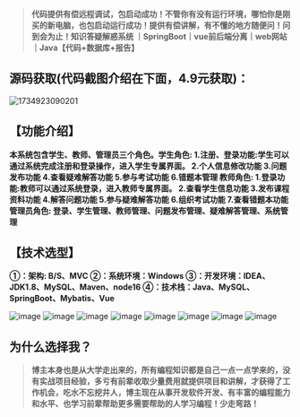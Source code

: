 > **代码提供有偿远程调试，包启动成功！不管你有没有运行环境，哪怕你是刚买的新电脑，也包启动运行成功！提供有偿讲解，有不懂的地方随便问！问到会为止！知识答疑解惑系统 ｜SpringBoot｜vue前后端分离｜web网站｜Java【代码+数据库+报告】**
## 源码获取(代码截图介绍在下面，4.9元获取)：
![1734923090201](https://github.com/user-attachments/assets/9e1be5eb-0091-4510-8a91-ff98f9770ee1)


## 【功能介绍】
**本系统包含学生、教师、管理员三个角色。学生角色:
1.注册、登录功能:学生可以通过系统完成注册和登录操作，进入学生专属界面。
2.个人信息修改功能
3.问题发布功能
4.查看疑难解答功能
5.参与考试功能
6.错题本管理
教师角色:
1.登录功能:教师可以通过系统登录，进入教师专属界面。
2.查看学生信息功能
3.发布课程资料功能
4.解答问题功能
5.参与疑难解答功能
6.组织考试功能
7.查看错题本功能
管理员角色:
登录、学生管理、教师管理、问题发布管理、疑难解答管理、系统管理**
## 【技术选型】
**①：架构: B/S、MVC
②：系统环境：Windows
③：开发环境：IDEA、JDK1.8、MySQL、Maven、node16
④：技术栈：Java、MySQL、SpringBoot、Mybatis、Vue**

![image](https://github.com/user-attachments/assets/f8863956-149f-4e9c-b503-b01d9bb1ee40)
![image](https://github.com/user-attachments/assets/616e9f6c-851f-4826-97fe-1c9a7b0d665a)
![image](https://github.com/user-attachments/assets/03ee576c-48ac-4982-b5b3-fcbb0aa2da9d)
![image](https://github.com/user-attachments/assets/685faf80-1737-4a62-aa9c-0f20c41922d5)
![image](https://github.com/user-attachments/assets/d9a1ca71-8246-4ff3-b435-57ba4b219df6)
![image](https://github.com/user-attachments/assets/f957a214-dfc7-4cdf-b0fb-f3901b6b53c0)
![image](https://github.com/user-attachments/assets/75bd64e7-b981-4e4e-9af9-d1a0b65eeead)
![image](https://github.com/user-attachments/assets/97cc437a-9ad5-4223-8696-3e58ab56e844)


## 为什么选择我？

> **博主本身也是从大学走出来的，所有编程知识都是自己一点一点学来的，没有实战项目经验，多亏有前辈收取少量费用就提供项目和讲解，才获得了工作机会，吃水不忘挖井人，博主现在从事开发软件开发、有丰富的编程能力和水平、也学习前辈帮助更多需要帮助的人学习编程！少走弯路！**

